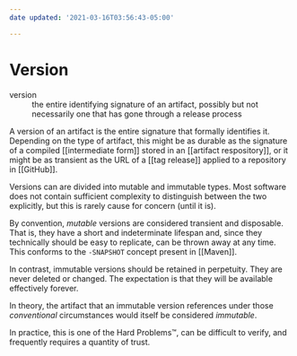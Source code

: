 ```yaml
---
date updated: '2021-03-16T03:56:43-05:00'

---
```


# Version

<dl>
<dt>version</dt>
<dd>the entire identifying signature of an artifact, possibly but not necessarily one that has gone through a release process</dd>
</dl>

A version of an artifact is the entire signature that formally identifies it.  Depending on the type of artifact, this might be as durable as the signature of a  compiled [[intermediate form]] stored in an [[artifact respository]], or it might be as transient as the URL of a [[tag release]] applied to a repository in [[GitHub]].

Versions can are divided into mutable and immutable types.  Most software does not contain sufficient complexity to distinguish between the two explicitly, but this is rarely cause for concern (until it is).

By convention, _mutable_ versions are considered transient and disposable.  That is, they have a short and indeterminate lifespan and, since they technically should be easy to replicate, can be thrown away at any time.  This conforms to the `-SNAPSHOT` concept present in [[Maven]].

In contrast, immutable versions should be retained in perpetuity.  They are never deleted or changed.  The expectation is that they will be available effectively forever.

In theory, the artifact that an immutable version references under those _conventional_ circumstances would itself be considered _immutable_.

In practice, this is one of the Hard Problems™, can be difficult to verify, and frequently requires a quantity of trust.
